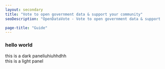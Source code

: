 ```yaml
---
layout: secondary
title: "Vote to open government data & support your community"
seoDescription: "OpenDataVote - Vote to open government data & support your community"

page-title: "Guide"
---
```

### hello world

<div class="panel" markdown="1">
this is a dark paneliuhiuhhdhh
</div>

<div class="panel light" markdown="1">
this is a light panel
</div>
